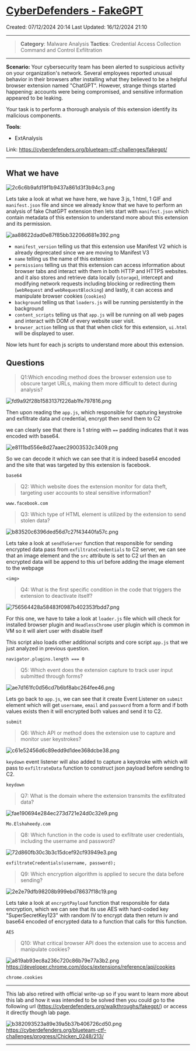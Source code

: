 # [CyberDefenders - FakeGPT](https://cyberdefenders.org/blueteam-ctf-challenges/fakegpt/)
Created: 07/12/2024 20:14
Last Updated: 16/12/2024 21:10
* * *
>**Category**: Malware Analysis
>**Tactics**: Credential Access Collection Command and Control Exfiltration
* * *
**Scenario:**
Your cybersecurity team has been alerted to suspicious activity on your organization's network. Several employees reported unusual behavior in their browsers after installing what they believed to be a helpful browser extension named "ChatGPT". However, strange things started happening: accounts were being compromised, and sensitive information appeared to be leaking.

Your task is to perform a thorough analysis of this extension identify its malicious components.

**Tools**:
- ExtAnalysis

Link: https://cyberdefenders.org/blueteam-ctf-challenges/fakegpt/
* * *
## What we have
![2c6c6b9afd19f1b9437a861d3f3b94c3.png](../../_resources/2c6c6b9afd19f1b9437a861d3f3b94c3.png)

Lets take a look at what we have here, we have 3 js, 1 html, 1 GIF and `manifest.json` file and since we already know that we have to perform an analysis of fake ChatGPT extension then lets start with `manifest.json` which contain metadata of this extension to understand more about this extension and its permission.

![aa88622dad0e87f85bb32206d681e392.png](../../_resources/aa88622dad0e87f85bb32206d681e392.png)

- `manifest_version` telling us that this extension use Manifest V2 which is already deprecated since we are moving to Manifest V3
- `name` telling us the name of this extension
- `permissions` telling us that this extension can access information about browser tabs and interact with them in both HTTP and HTTPS websites. and it also stores and retrieve data locally (`storage`), intercept and modifying network requests including blocking or redirecting them (`webRequest` and `webRequestBlocking`) and lastly, it can access and manipulate browser cookies (`cookies`) 
- `background` telling us that `loaders.js` will be running persistently in the background 
- `content_scripts` telling us that `app.js` will be running on all web pages and interact with DOM of every website user visit.
- `browser_action` telling us that that when click for this extension, `ui.html` will be displayed to user.

Now lets hunt for each js scripts to understand more about this extension.

## Questions
>Q1:Which encoding method does the browser extension use to obscure target URLs, making them more difficult to detect during analysis?

![fd9a92f28b1583137f226ab1fe797816.png](../../_resources/fd9a92f28b1583137f226ab1fe797816.png)

Then upon reading the `app.js`, which responsible for capturing keystroke and exfiltrate data and credential, encrypt then send them to C2

we can clearly see that there is 1 string with `==` padding indicates that it was encoded with base64. 

![e8111bd556e8d27aaec29003532c3409.png](../../_resources/e8111bd556e8d27aaec29003532c3409.png)

So we can decode it which we can see that it is indeed base64 encoded and the site that was targeted by this extension is facebook.

```
base64
```

>Q2: Which website does the extension monitor for data theft, targeting user accounts to steal sensitive information?
```
www.facebook.com
```

>Q3: Which type of HTML element is utilized by the extension to send stolen data?

![b83520c6396ded56d7c27f43440fa57c.png](../../_resources/b83520c6396ded56d7c27f43440fa57c.png)

Lets take a look at `sendToServer` function that responsible for sending encrypted data pass from `exfiltrateCredentials` to C2 server, we can see that an image element and the `src` attribute is set to C2 url then an encrypted data will be append to this url before adding the image element to the webpage

```
<img>
```

>Q4: What is the first specific condition in the code that triggers the extension to deactivate itself?

![756564428a58483f0987b402353fbdd7.png](../../_resources/756564428a58483f0987b402353fbdd7.png)

For this one, we have to take a look at `loader.js` file which will check for installed browser plugin and `HeadlessChrome` user plugin which is common in VM so it will alert user with disable itself

This script also loads other additional scripts and core script `app.js` that we just analyzed in previous question.

```
navigator.plugins.length === 0
```

>Q5: Which event does the extension capture to track user input submitted through forms?

![ae7d161fc0d56cd7b6bf8abc264fee46.png](../../_resources/ae7d161fc0d56cd7b6bf8abc264fee46.png)

Lets go back to `app.js`, we can see that it create Event Listener on `submit` element which will get `username`, `email` and `password` from a form and if both values exists then it will encrypted both values and send it to C2.

```
submit
```

>Q6: Which API or method does the extension use to capture and monitor user keystrokes?

![c61e52456d6c89edd9d1dee368dcbe38.png](../../_resources/c61e52456d6c89edd9d1dee368dcbe38.png)

`keydown` event listener will also added to capture a keystroke with which will pass to `exfiltrateData` function to construct json payload before sending to C2.

```
keydown
```

>Q7: What is the domain where the extension transmits the exfiltrated data?

![fae190694e284ec273d721e24d0c32e9.png](../../_resources/fae190694e284ec273d721e24d0c32e9.png)
```
Mo.Elshaheedy.com
```

>Q8: Which function in the code is used to exfiltrate user credentials, including the username and password?

![72d860fb30c3b3c15dcef92cf93949e3.png](../../_resources/72d860fb30c3b3c15dcef92cf93949e3.png)
```
exfiltrateCredentials(username, password);
```

>Q9: Which encryption algorithm is applied to secure the data before sending?

![2e2e79dfb98208b999ebd78637f18c19.png](../../_resources/2e2e79dfb98208b999ebd78637f18c19.png)

Lets take a look at `encryptPayload` function that responsible for data encryption, which we can see that its use AES with hard-coded key "SuperSecretKey123" with random IV to encrypt data then return iv and base64 encoded of encrypted data to a function that calls for this function.

```
AES
```

>Q10: What critical browser API does the extension use to access and manipulate cookies?

![a819ab93ec8a236c720c86b79e77a3b2.png](../../_resources/a819ab93ec8a236c720c86b79e77a3b2.png)
https://developer.chrome.com/docs/extensions/reference/api/cookies
```
chrome.cookies
```

***
This lab also retired with official write-up so if you want to learn more about this lab and how it was intended to be solved then you could go to the following url (https://cyberdefenders.org/walkthroughs/fakegpt/) or access it directly though lab page.

![b382093523a89e39a5b37b406726cd50.png](../../_resources/b382093523a89e39a5b37b406726cd50.png)
https://cyberdefenders.org/blueteam-ctf-challenges/progress/Chicken_0248/213/ 

* * *
